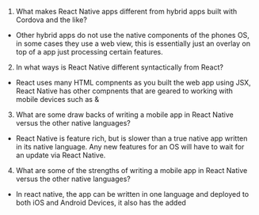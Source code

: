 1. What makes React Native apps different from hybrid apps built with Cordova and the like?
* Other hybrid apps do not use the native components of the phones OS, in some cases they use a web view, this is essentially just an overlay on top of a app just processing certain features.

2. In what ways is React Native different syntactically from React?
* React uses many HTML compnents as you built the web app using JSX, React Native has other compnents that are geared to working with mobile devices such as <View> & <FlatList>

3. What are some draw backs of writing a mobile app in React Native versus the other native languages?
* React Native is feature rich, but is slower than a true native app written in its native language. Any new features for an OS will have to wait for an update via React Native.

4. What are some of the strengths of writing a mobile app in React Native versus the other native languages?
* In react native, the app can be written in one language and deployed to both iOS and Android Devices, it also has the added 